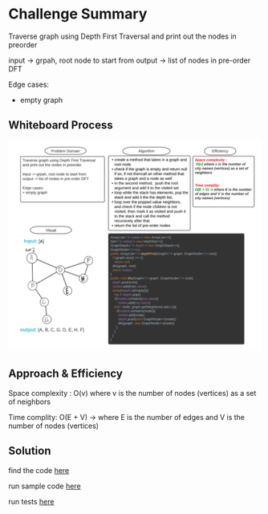 # Challenge Summary
<!-- Description of the challenge -->

Traverse graph using Depth First Traversal and print out the nodes in preorder

input -> grpah, root node to start from 
output -> list of nodes in pre-order DFT

Edge cases:
+ empty graph


## Whiteboard Process
<!-- Embedded whiteboard image -->

<img src="../../../../../assets/depth-first.png">

## Approach & Efficiency
<!-- What approach did you take? Why? What is the Big O space/time for this approach? -->

Space complexity : 
 O(v) where v is the number of  nodes (vertices) as a set of neighbors


Time complity:
O(E + V) -> where E is the number of edges and V is the number of nodes (vertices)


## Solution
<!-- Show how to run your code, and examples of it in action -->

find the code [here](DepthFirst.java)

run sample code [here](DepthFirstMain.java)

run tests [here](TestDepthFirst.java)
